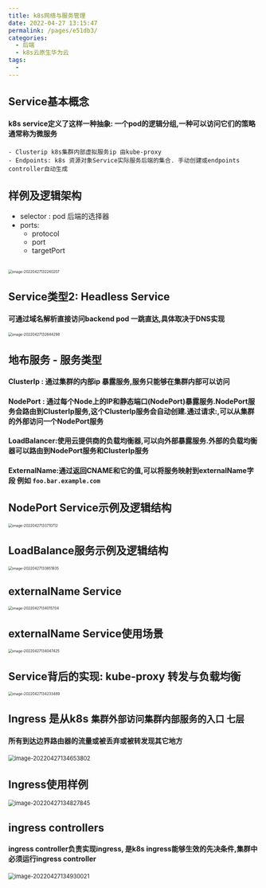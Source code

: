 ```yaml
---
title: k8s网络与服务管理
date: 2022-04-27 13:15:47
permalink: /pages/e51db3/
categories:
  - 后端
  - k8s云原生华为云
tags:
  - 
---
```




## Service基本概念
  #### k8s service定义了这样一种抽象: 一个pod的逻辑分组,一种可以访问它们的策略  通常称为微服务
    - Clusterip k8s集群内部虚拟服务ip 由kube-proxy
    - Endpoints: k8s 资源对象Service实际服务后端的集合. 手动创建或endpoints controller自动生成


## 样例及逻辑架构
  - selector : pod 后端的选择器
  - ports:
    - protocol
    - port
    - targetPort


## 

<img src="./minilet/image-20220427132240207.png" alt="image-20220427132240207" style="zoom:50%;" />



## Service类型2: Headless Service

  #### 可通过域名解析直接访问backend pod 一跳直达,具体取决于DNS实现

<img src="./minilet/image-20220427132644298.png" alt="image-20220427132644298" style="zoom:50%;" />



## 地布服务 - 服务类型
  #### ClusterIp : 通过集群的内部ip 暴露服务,服务只能够在集群内部可以访问
  #### NodePort : 通过每个Node上的IP和静态端口(NodePort)暴露服务.NodePort服务会路由到ClusterIp服务,这个ClusterIp服务会自动创建.通过请求<NodeIp>:<NodePort>,可以从集群的外部访问一个NodePort服务
  #### LoadBalancer:使用云提供商的负载均衡器,可以向外部暴露服务.外部的负载均衡器可以路由到NodePort服务和ClusterIp服务
  #### ExternalName:通过返回CNAME和它的值,可以将服务映射到externalName字段 例如 `foo.bar.example.com` 


## NodePort Service示例及逻辑结构



<img src="./minilet/image-20220427133710712.png" alt="image-20220427133710712" style="zoom:50%;" />



## LoadBalance服务示例及逻辑结构



<img src="./minilet/image-20220427133851935.png" alt="image-20220427133851935" style="zoom:50%;" />





## externalName Service



<img src="./minilet/image-20220427134015704.png" alt="image-20220427134015704" style="zoom:50%;" />





## externalName Service使用场景



<img src="./minilet/image-20220427134047425.png" alt="image-20220427134047425" style="zoom:50%;" />





## Service背后的实现: kube-proxy 转发与负载均衡



<img src="./minilet/image-20220427134233489.png" alt="image-20220427134233489" style="zoom:50%;" />





## Ingress 是从k8s `集群外部访问集群内部服务的入口` `七层`

  #### 所有到达边界路由器的流量或被丢弃或被转发现其它地方



<img src="./minilet/image-20220427134653802.png" alt="image-20220427134653802" style="zoom:80%;" />





## Ingress使用样例



<img src="./minilet/image-20220427134827845.png" alt="image-20220427134827845" style="zoom:80%;" />



## ingress controllers

  #### ingress controller负责实现ingress, 是k8s ingress能够生效的先决条件,集群中必须运行ingress controller



<img src="./minilet/image-20220427134930021.png" alt="image-20220427134930021" style="zoom:80%;" />





























